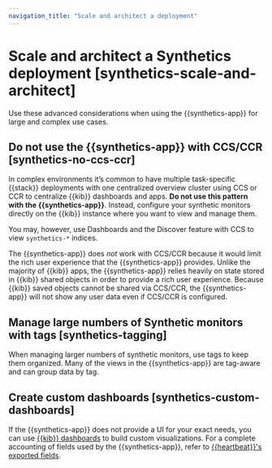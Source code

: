 ```yaml
---
navigation_title: "Scale and architect a deployment"
---
```


# Scale and architect a Synthetics deployment [synthetics-scale-and-architect]


Use these advanced considerations when using the {{synthetics-app}} for large and complex use cases.


## Do not use the {{synthetics-app}} with CCS/CCR [synthetics-no-ccs-ccr] 

In complex environments it’s common to have multiple task-specific {{stack}} deployments with one  centralized overview cluster using CCS or CCR to centralize {{kib}} dashboards and apps. **Do not use this pattern with the {{synthetics-app}}**. Instead, configure your synthetic monitors directly on the {{kib}} instance where you want to view and manage them.

You may, however, use Dashboards and the Discover feature with CCS to view `synthetics-*` indices.

The {{synthetics-app}} does *not* work with CCS/CCR because it would limit the rich user experience that the {{synthetics-app}} provides. Unlike the majority of {{kib}} apps, the {{synthetics-app}} relies heavily on state stored in {{kib}} shared objects in order to provide a rich user experience. Because {{kib}} saved objects cannot be shared via CCS/CCR, the {{synthetics-app}} will not show any user data even if CCS/CCR is configured.


## Manage large numbers of Synthetic monitors with tags [synthetics-tagging] 

When managing larger numbers of synthetic monitors, use tags to keep them organized. Many of the views in the {{synthetics-app}} are tag-aware and can group data by tag.


## Create custom dashboards [synthetics-custom-dashboards] 

If the {{synthetics-app}} does not provide a UI for your exact needs, you can use [{{kib}} dashboards](../../../explore-analyze/dashboards.md) to build custom visualizations. For a complete accounting of fields used by the {{synthetics-app}}, refer to [{{heartbeat}}'s exported fields](asciidocalypse://docs/beats/docs/reference/ingestion-tools/beats-heartbeat/exported-fields.md).

